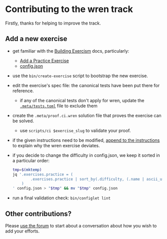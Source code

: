 # Contributing to the wren track

Firstly, thanks for helping to improve the track.

## Add a new exercise

- get familiar with the [Building Exercism][building] docs, particularly:
    - [Add a Practice Exercise][add-practice]
    - [config.json][config]

- use the `bin/create-exercise` script to bootstrap the new exercise.

- edit the exercise's spec file: the canonical tests have been put there for reference.
    - if any of the canonical tests don't apply for wren, update the [`.meta/tests.toml`][tests-toml] file to exclude them

- create the `.meta/proof.ci.wren` solution file that proves the exercise can be solved.
    - use `scripts/ci $exercise_slug` to validate your proof.

- if the given instructions need to be modified, [append to the instructions][instr-append] to explain why the wren exercise deviates.

- if you decide to change the difficulty in config.json, we keep it sorted in a particular order:

    ```bash
    tmp=$(mktemp)
    jq '.exercises.practice = (
            .exercises.practice | sort_by(.difficulty, (.name | ascii_upcase))
        )
    ' config.json > "$tmp" && mv "$tmp" config.json
    ```

- run a final validation check: `bin/configlet lint`

## Other contributions?

Please [use the forum][forum] to start about a conversation about how you wish to add your efforts.


[building]: https://exercism.org/docs/building
[add-practice]: https://exercism.org/docs/building/tracks/practice-exercises/add
[config]: https://exercism.org/docs/building/tracks/practice-exercises/add
[tests-toml]: https://exercism.org/docs/building/tracks/practice-exercises#h-file-meta-tests-toml
[instr-append]: https://exercism.org/docs/building/tracks/practice-exercises#h-file-docs-instructions-append-md
[forum]: https://forum.exercism.org/c/programming/wren/123
